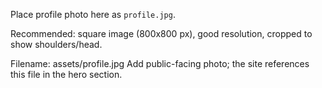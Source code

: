 Place profile photo here as `profile.jpg`.

Recommended: square image (800x800 px), good resolution, cropped to show shoulders/head.

Filename: assets/profile.jpg
Add public-facing photo; the site references this file in the hero section.